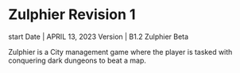 # Zulphier Revision 1

start Date | APRIL 13, 2023
Version | B1.2
Zulphier Beta

Zulphier is a City management game where the player is tasked with conquering dark dungeons to beat a map.
